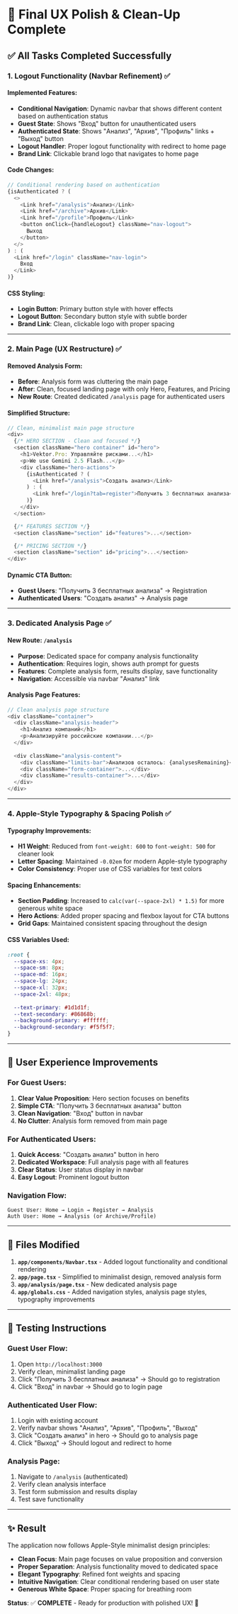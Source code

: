 # 🎨 Final UX Polish & Clean-Up Complete

## ✅ **All Tasks Completed Successfully**

### **1. Logout Functionality (Navbar Refinement)** ✅

#### **Implemented Features:**
- **Conditional Navigation**: Dynamic navbar that shows different content based on authentication status
- **Guest State**: Shows "Вход" button for unauthenticated users
- **Authenticated State**: Shows "Анализ", "Архив", "Профиль" links + "Выход" button
- **Logout Handler**: Proper logout functionality with redirect to home page
- **Brand Link**: Clickable brand logo that navigates to home page

#### **Code Changes:**
```typescript
// Conditional rendering based on authentication
{isAuthenticated ? (
  <>
    <Link href="/analysis">Анализ</Link>
    <Link href="/archive">Архив</Link>
    <Link href="/profile">Профиль</Link>
    <button onClick={handleLogout} className="nav-logout">
      Выход
    </button>
  </>
) : (
  <Link href="/login" className="nav-login">
    Вход
  </Link>
)}
```

#### **CSS Styling:**
- **Login Button**: Primary button style with hover effects
- **Logout Button**: Secondary button style with subtle border
- **Brand Link**: Clean, clickable logo with proper spacing

---

### **2. Main Page (UX Restructure)** ✅

#### **Removed Analysis Form:**
- **Before**: Analysis form was cluttering the main page
- **After**: Clean, focused landing page with only Hero, Features, and Pricing
- **New Route**: Created dedicated `/analysis` page for authenticated users

#### **Simplified Structure:**
```typescript
// Clean, minimalist main page structure
<div>
  {/* HERO SECTION - Clean and focused */}
  <section className="hero container" id="hero">
    <h1>Vektor.Pro: Управляйте рисками...</h1>
    <p>We use Gemini 2.5 Flash...</p>
    <div className="hero-actions">
      {isAuthenticated ? (
        <Link href="/analysis">Создать анализ</Link>
      ) : (
        <Link href="/login?tab=register">Получить 3 бесплатных анализа</Link>
      )}
    </div>
  </section>

  {/* FEATURES SECTION */}
  <section className="section" id="features">...</section>

  {/* PRICING SECTION */}
  <section className="section" id="pricing">...</section>
</div>
```

#### **Dynamic CTA Button:**
- **Guest Users**: "Получить 3 бесплатных анализа" → Registration
- **Authenticated Users**: "Создать анализ" → Analysis page

---

### **3. Dedicated Analysis Page** ✅

#### **New Route**: `/analysis`
- **Purpose**: Dedicated space for company analysis functionality
- **Authentication**: Requires login, shows auth prompt for guests
- **Features**: Complete analysis form, results display, save functionality
- **Navigation**: Accessible via navbar "Анализ" link

#### **Analysis Page Features:**
```typescript
// Clean analysis page structure
<div className="container">
  <div className="analysis-header">
    <h1>Анализ компаний</h1>
    <p>Анализируйте российские компании...</p>
  </div>
  
  <div className="analysis-content">
    <div className="limits-bar">Анализов осталось: {analysesRemaining}</div>
    <div className="form-container">...</div>
    <div className="results-container">...</div>
  </div>
</div>
```

---

### **4. Apple-Style Typography & Spacing Polish** ✅

#### **Typography Improvements:**
- **H1 Weight**: Reduced from `font-weight: 600` to `font-weight: 500` for cleaner look
- **Letter Spacing**: Maintained `-0.02em` for modern Apple-style typography
- **Color Consistency**: Proper use of CSS variables for text colors

#### **Spacing Enhancements:**
- **Section Padding**: Increased to `calc(var(--space-2xl) * 1.5)` for more generous white space
- **Hero Actions**: Added proper spacing and flexbox layout for CTA buttons
- **Grid Gaps**: Maintained consistent spacing throughout the design

#### **CSS Variables Used:**
```css
:root {
  --space-xs: 4px;
  --space-sm: 8px;
  --space-md: 16px;
  --space-lg: 24px;
  --space-xl: 32px;
  --space-2xl: 48px;
  
  --text-primary: #1d1d1f;
  --text-secondary: #86868b;
  --background-primary: #ffffff;
  --background-secondary: #f5f5f7;
}
```

---

## 🎯 **User Experience Improvements**

### **For Guest Users:**
1. **Clear Value Proposition**: Hero section focuses on benefits
2. **Simple CTA**: "Получить 3 бесплатных анализа" button
3. **Clean Navigation**: "Вход" button in navbar
4. **No Clutter**: Analysis form removed from main page

### **For Authenticated Users:**
1. **Quick Access**: "Создать анализ" button in hero
2. **Dedicated Workspace**: Full analysis page with all features
3. **Clear Status**: User status display in navbar
4. **Easy Logout**: Prominent logout button

### **Navigation Flow:**
```
Guest User: Home → Login → Register → Analysis
Auth User: Home → Analysis (or Archive/Profile)
```

---

## 📁 **Files Modified**

1. **`app/components/Navbar.tsx`** - Added logout functionality and conditional rendering
2. **`app/page.tsx`** - Simplified to minimalist design, removed analysis form
3. **`app/analysis/page.tsx`** - New dedicated analysis page
4. **`app/globals.css`** - Added navigation styles, analysis page styles, typography improvements

---

## 🚀 **Testing Instructions**

### **Guest User Flow:**
1. Open `http://localhost:3000`
2. Verify clean, minimalist landing page
3. Click "Получить 3 бесплатных анализа" → Should go to registration
4. Click "Вход" in navbar → Should go to login page

### **Authenticated User Flow:**
1. Login with existing account
2. Verify navbar shows "Анализ", "Архив", "Профиль", "Выход"
3. Click "Создать анализ" in hero → Should go to analysis page
4. Click "Выход" → Should logout and redirect to home

### **Analysis Page:**
1. Navigate to `/analysis` (authenticated)
2. Verify clean analysis interface
3. Test form submission and results display
4. Test save functionality

---

## ✨ **Result**

The application now follows Apple-Style minimalist design principles:

- **Clean Focus**: Main page focuses on value proposition and conversion
- **Proper Separation**: Analysis functionality moved to dedicated space
- **Elegant Typography**: Refined font weights and spacing
- **Intuitive Navigation**: Clear conditional rendering based on user state
- **Generous White Space**: Proper spacing for breathing room

**Status**: ✅ **COMPLETE** - Ready for production with polished UX! 🎉



































